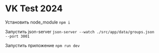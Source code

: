 # VK Test 2024

Установить node_module
``
npm i
``

Запустить json-server
``
json-server --watch ./src/app/data/groups.json 
--port 3001
``

Запустить приложение
``
npm run dev
``